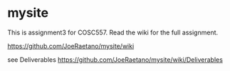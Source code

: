 mysite
======

This is assignment3 for COSC557. Read the wiki for the full assignment.

https://github.com/JoeRaetano/mysite/wiki

see Deliverables https://github.com/JoeRaetano/mysite/wiki/Deliverables


